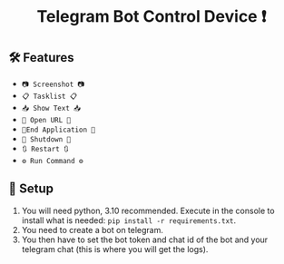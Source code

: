 <h1 align="center">
  Telegram Bot Control Device ❗
</h1>

## 🛠️ Features
- `📷 Screenshot 📷`
- `📋 Tasklist 📋`
- `📥 Show Text 📥`
- `🔗 Open URL 🔗`
- `🛑End Application 🛑`
- `🚫 Shutdown 🚫`
- `🔃 Restart 🔃`
- `⚙️ Run Command ⚙️`

## 📁 Setup

1. You will need python, 3.10 recommended.
Execute in the console to install what is needed: ```pip install -r requirements.txt```.
3. You need to create a bot on telegram.
4. You then have to set the bot token and chat id of the bot and your telegram chat (this is where you will get the logs).
